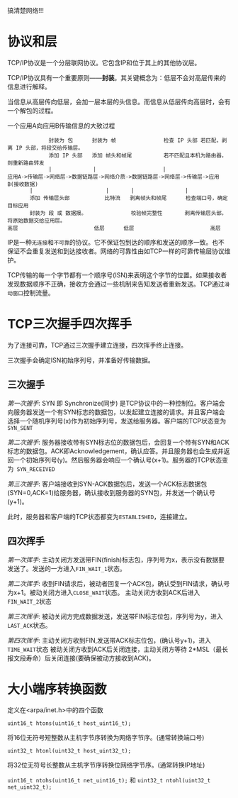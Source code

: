 搞清楚网络!!!

# 协议和层

TCP/IP协议是一个分层联网协议。它包含IP和位于其上的其他协议层。

TCP/IP协议具有一个重要原则——**封装**。其关键概念为：低层不会对高层传来的信息进行解释。

当信息从高层传向低层，会加一层本层的头信息。而信息从低层传向高层时，会有一个解包的过程。

一个应用A向应用B传输信息的大致过程
```
             封装为 包      封装为 帧               检查 IP 头部 若匹配，剥离 IP 头部，将段交给传输层。
             添加 IP 头部   添加 帧头和帧尾          若不匹配且本机为路由器，则重新路由转发
             |             |                     |
应用A->传输层->网络层->数据链路层->网络介质->数据链路层->网络层->传输层->应用B(接收数据)
       |                       |       |                |
       添加 传输层头部           比特流   剥离帧头和帧尾      检查端口号，确定目标应用    
       封装为 段 或 数据报。              校验帧完整性       剥离传输层头部，将原始数据交给应用层。
高层                        低层      低层                        高层
```

IP是一种`无连接`和`不可靠`的协议。它不保证包到达的顺序和发送的顺序一致。也不保证不会重复发送和到达接收者。网络的可靠性由如TCP一样的可靠传输层协议维护。

TCP传输的每一个字节都有一个顺序号(ISN)来表明这个字节的位置。如果接收者发现数据顺序不正确，接收方会通过一些机制来告知发送者重新发送。TCP通过`滑动窗口`控制流量。

# TCP三次握手四次挥手

为了连接可靠，TCP通过三次握手建立连接，四次挥手终止连接。

三次握手会确定ISN初始序列号，并准备好传输数据。

## 三次握手

*第一次握手*:
SYN 即 Synchronize(同步) 是TCP协议中的一种控制位。客户端会向服务器发送一个有SYN标志的数据包，以发起建立连接的请求。并且客户端会选择一个随机序列号(x)作为初始序列号，发送给服务器。客户端的TCP状态变为`SYN_SENT`

*第二次握手*:
服务器接收带有SYN标志位的数据包后，会回复一个带有SYN和ACK标志的数据包。ACK即Acknowledgement，确认应答。并且服务器也会生成并返回一个初始序列号(y)。然后服务器会响应一个确认号(x+1)。服务器的TCP状态变为` SYN_RECEIVED`

*第三次握手*:
客户端接收到SYN-ACK数据包后，发送一个ACK标志数据包(SYN=0,ACK=1)给服务器，确认接收到服务器的SYN包，并发送一个确认号(y+1)。

此时，服务器和客户端的TCP状态都变为`ESTABLISHED`，连接建立。

## 四次挥手

*第一次挥手*:
主动关闭方发送带FIN(finish)标志包，序列号为x，表示没有数据要发送了。发送的一方进入`FIN_WAIT_1`状态。

*第二次挥手*:
收到FIN请求后，被动者回复一个ACK包，确认受到FIN请求，确认号为x+1。被动关闭方进入`CLOSE_WAIT`状态。
主动关闭方收到ACK后进入`FIN_WAIT_2`状态

*第三次挥手*:
被动关闭方完成数据发送，发送带FIN标志位包，序列号为y，进入`LAST_ACK`状态。

*第四次挥手*:
主动关闭方收到FIN,发送带ACK标志位包，(确认号y+1)，进入`TIME_WAIT`状态
被动关闭方收到ACK后关闭连接，主动关闭方等待 2*MSL（最长报文段寿命）后关闭连接(要确保被动方接收到ACK)。

# 大小端序转换函数

定义在<arpa/inet.h>中的四个函数 

`uint16_t htons(uint16_t host_uint16_t);`

将16位无符号短整数从主机字节序转换为网络字节序。(通常转换端口号)

`uint32_t htonl(uint32_t host_uint32_t);`

将32位无符号长整数从主机字节序转换位网络字节序。(通常转换IP地址)

`uint16_t ntohs(uint16_t net_uint16_t);` 和 `uint32_t ntohl(uint32_t net_uint32_t);` 